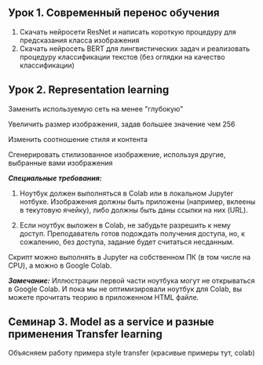 ## Урок 1. Современный перенос обучения

1) Скачать нейросети ResNet и написать короткую процедуру для предсказания класса изображения
2) Скачать нейросеть BERT для лингвистических задач и реализовать процедуру классификации текстов (без оглядки на качество классификации)

## Урок 2. Representation learning

Заменить используемую сеть на менее "глубокую"

Увеличить размер изображения, задав большее значение чем 256

Изменить соотношение стиля и контента

Сгенерировать стилизованное изображение, используя другие, выбранные вами изображения

**_Специальные требования:_**

1. Ноутбук должен выполняться в Colab или в локальном Jupyter нотбуке. Изображения должны быть приложены (например, вклеены в текутовую ячейку), либо должны быть даны ссылки на них (URL).

2. Если ноутбук выложен в Colab, не забудьте разрешить к нему доступ. Преподаватель готов подождать получения доступа, но, к сожалению, без доступа, задание будет считаться несданным.

Скрипт можно выполнять в Jupyter на собственном ПК (в том числе на CPU), а можно в Google Colab.

**_Замечание:_** Иллюстрации первой части ноутбука могут не открываться в Google Colab. И пока мы не оптимизировали ноутбук для Colab, вы можете прочитать теорию в приложенном HTML файле.

## Семинар 3. Model as a service и разные применения Transfer learning

Объясняем работу примера style transfer (красивые примеры тут, colab)